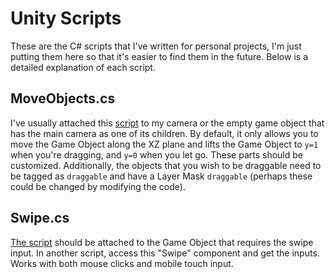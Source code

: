 # Unity Scripts

These are the C# scripts that I've written for personal projects, I'm just putting them here so that it's easier to find them in the future. Below is a detailed explanation of each script.

## MoveObjects.cs
I've usually attached this [script](https://github.com/hseysen/unity_scripts/blob/master/MoveObjects.cs) to my camera or the empty game object that has the main camera as one of its children. By default, it only allows you to move the Game Object along the XZ plane and lifts the Game Object to `y=1` when you're dragging, and `y=0` when you let go. These parts should be customized. Additionally, the objects that you wish to be draggable need to be tagged as `draggable` and have a Layer Mask `draggable` (perhaps these could be changed by modifying the code).

## Swipe.cs
[The script](https://github.com/hseysen/unity_scripts/blob/master/Swipe.cs) should be attached to the Game Object that requires the swipe input. In another script, access this "Swipe" component and get the inputs. Works with both mouse clicks and mobile touch input.